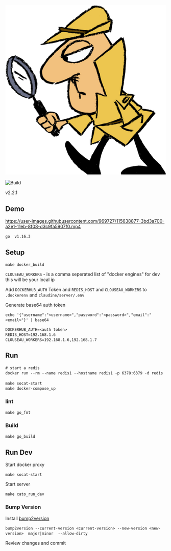

![Clouseau](docs/clouseau.png)

![Build](https://github.com/jataware/clouseau/workflows/Build/badge.svg)

v2.2.1


## Demo

https://user-images.githubusercontent.com/969727/115638877-3bd3a700-a2e1-11eb-8f08-d3c9fa5907f0.mp4

```
go  v1.16.3
```


## Setup
```
make docker_build
```

`CLOUSEAU_WORKERS` - is a comma seperated list of "docker engines" for dev this will be your local ip

Add `DOCKERHUB_AUTH` Token and `REDIS_HOST` and `CLOUSEAU_WORKERS` to `.dockerenv` and `claudine/server/.env`

Generate base64 auth token
```
echo '{"username":"<username>","password":"<password>","email":"<email>"}' | base64
```

```
DOCKERHUB_AUTH=<auth token>
REDIS_HOST=192.168.1.6
CLOUSEAU_WORKERS=192.168.1.6,192.168.1.7
```


## Run
```
# start a redis
docker run --rm --name redis1 --hostname redis1 -p 6378:6379 -d redis

make socat-start
make docker-compose_up
```

### lint
```
make go_fmt
```

### Build
```
make go_build
```


## Run Dev

Start docker proxy
```
make socat-start
```

Start server
```
make cato_run_dev
```

### Bump Version

Install [bump2version](https://github.com/c4urself/bump2version)

```
bump2version --current-version <current-version> --new-version <new-version>  major|minor  --allow-dirty
```

Review changes and commit
